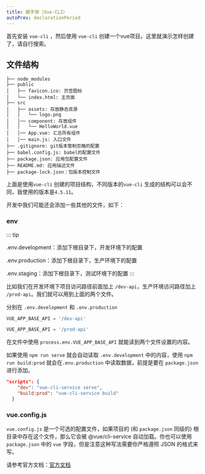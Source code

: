 ```yaml
---
title: 脚手架（Vue-CLI）
autoPrev: declarationPeriod
---
```

首先安装 `vue-cli` ，然后使用 `vue-cli` 创建一个vue项目。这里就演示怎样创建了，请自行搜索。

## 文件结构

	├── node_modules 
	├── public
	│   ├── favicon.ico: 页签图标
	│   └── index.html: 主页面
	├── src
	│   ├── assets: 存放静态资源
	│   │   └── logo.png
	│   │── component: 存放组件
	│   │   └── HelloWorld.vue
	│   │── App.vue: 汇总所有组件
	│   │── main.js: 入口文件
	├── .gitignore: git版本管制忽略的配置
	├── babel.config.js: babel的配置文件
	├── package.json: 应用包配置文件 
	├── README.md: 应用描述文件
	├── package-lock.json：包版本控制文件

上面是使用`vue-cli` 创建的项目结构，不同版本的`vue-cli` 生成的结构可以会不同，我使用的版本是`4.5.11`。

开发中我们可能还会添加一些其他的文件，如下：

### env

::: tip

.env.development：添加下根目录下，开发环境下的配置

.env.production：添加下根目录下，生产环境下的配置

.env.staging：添加下根目录下，测试环境下的配置
:::

比如我们在开发环境下项目访问路径前面加上 `/dev-api`，生产环境访问路径加上 `/prod-api`。我们就可以用到上面的两个文件。

分别在 `.env.development` 和 `.env.production` 
```js
VUE_APP_BASE_API = '/dev-api'
```

```js
VUE_APP_BASE_API = '/prod-api'
```

在文件中使用 `process.env.VUE_APP_BASE_API` 就能读到两个文件设置的内容。

如果使用 `npm run serve` 就会自动读取 `.env.development` 中的内容，使用 `npm run build:prod` 就会在`.env.production` 中读取数据，前提是要在 `package.json` 进行添加。

```json
"scripts": {
    "dev": "vue-cli-service serve",
    "build:prod": "vue-cli-service build"
  }
```

### vue.config.js

`vue.config.js` 是一个可选的配置文件，如果项目的 (和 `package.json` 同级的) 根目录中存在这个文件，那么它会被 @vue/cli-service 自动加载。你也可以使用 `package.json` 中的 `vue` 字段，但是注意这种写法需要你严格遵照 JSON 的格式来写。

请参考官方文档：[官方文档](https://cli.vuejs.org/zh/config/)


